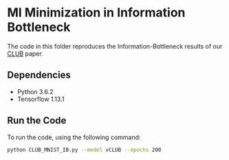 # MI Minimization in Information Bottleneck

The code in this folder reproduces the Information-Bottleneck results of our [CLUB](https://arxiv.org/abs/2006.12013) paper.

## Dependencies
* Python 3.6.2
* Tensorflow 1.13.1

## Run the Code
To run the code, using the following command:

```bash
python CLUB_MNIST_IB.py --model vCLUB --epochs 200 
```